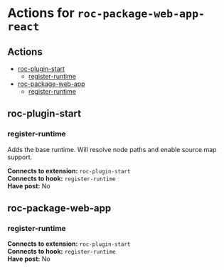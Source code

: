 # Actions for `roc-package-web-app-react`

## Actions
* [roc-plugin-start](#roc-plugin-start)
  * [register-runtime](#register-runtime)
* [roc-package-web-app](#roc-package-web-app)
  * [register-runtime](#register-runtime-1)

## roc-plugin-start

### register-runtime

Adds the base runtime. Will resolve node paths and enable source map support.

__Connects to extension:__ `roc-plugin-start`  
__Connects to hook:__ `register-runtime`  
__Have post:__ No  

## roc-package-web-app

### register-runtime

__Connects to extension:__ `roc-plugin-start`  
__Connects to hook:__ `register-runtime`  
__Have post:__ No  
